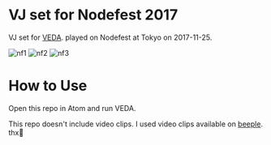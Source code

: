 # VJ set for Nodefest 2017

VJ set for [VEDA](https://atom.io/packages/veda).
played on Nodefest at Tokyo on 2017-11-25.
 
![nf1](https://user-images.githubusercontent.com/1403842/33237166-51accf80-d2af-11e7-917c-7b79fc8f1e4a.gif)
![nf2](https://user-images.githubusercontent.com/1403842/33237167-5265a4ec-d2af-11e7-97af-b667e74d2526.gif)
![nf3](https://user-images.githubusercontent.com/1403842/33237169-66a75e14-d2af-11e7-83b8-2dedc1551e0b.gif)


# How to Use

Open this repo in Atom and run VEDA.

This repo doesn't include video clips.
I used video clips available on [beeple](https://vimeo.com/channels/beeple). thx🙌
